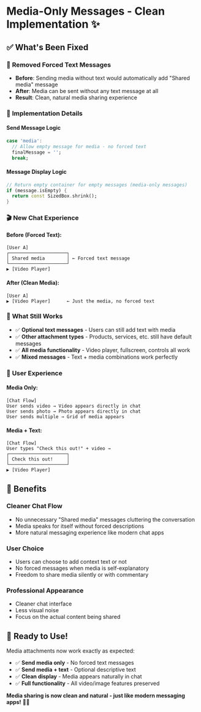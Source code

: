 # Media-Only Messages - Clean Implementation ✨

## ✅ **What's Been Fixed**

### 🚫 **Removed Forced Text Messages**
- **Before**: Sending media without text would automatically add "Shared media" message
- **After**: Media can be sent without any text message at all
- **Result**: Clean, natural media sharing experience

### 🎯 **Implementation Details**

#### **Send Message Logic**
```dart
case 'media':
  // Allow empty message for media - no forced text
  finalMessage = '';
  break;
```

#### **Message Display Logic**
```dart
// Return empty container for empty messages (media-only messages)
if (message.isEmpty) {
  return const SizedBox.shrink();
}
```

### 🎬 **New Chat Experience**

#### **Before (Forced Text):**
```
[User A]
┌─────────────────────┐
│ Shared media        │ ← Forced text message
└─────────────────────┘
▶️ [Video Player]
```

#### **After (Clean Media):**
```
[User A]
▶️ [Video Player]      ← Just the media, no forced text
```

### 🔧 **What Still Works**
- ✅ **Optional text messages** - Users can still add text with media
- ✅ **Other attachment types** - Products, services, etc. still have default messages
- ✅ **All media functionality** - Video player, fullscreen, controls all work
- ✅ **Mixed messages** - Text + media combinations work perfectly

### 📱 **User Experience**

#### **Media Only:**
```
[Chat Flow]
User sends video → Video appears directly in chat
User sends photo → Photo appears directly in chat
User sends multiple → Grid of media appears
```

#### **Media + Text:**
```
[Chat Flow]
User types "Check this out!" + video →
┌─────────────────────┐
│ Check this out!     │
└─────────────────────┘
▶️ [Video Player]
```

## 🎉 **Benefits**

### **Cleaner Chat Flow**
- No unnecessary "Shared media" messages cluttering the conversation
- Media speaks for itself without forced descriptions
- More natural messaging experience like modern chat apps

### **User Choice**
- Users can choose to add context text or not
- No forced messages when media is self-explanatory
- Freedom to share media silently or with commentary

### **Professional Appearance**
- Cleaner chat interface
- Less visual noise
- Focus on the actual content being shared

## 🚀 **Ready to Use!**

Media attachments now work exactly as expected:
- ✅ **Send media only** - No forced text messages
- ✅ **Send media + text** - Optional descriptive text
- ✅ **Clean display** - Media appears naturally in chat
- ✅ **Full functionality** - All video/image features preserved

**Media sharing is now clean and natural - just like modern messaging apps!** 📱✨
